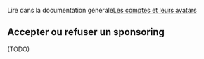
Lire dans la documentation générale<a href="$$/appli/comptes.html" target="_blank">Les comptes et leurs avatars</a>

## Accepter ou refuser un sponsoring
(TODO)
